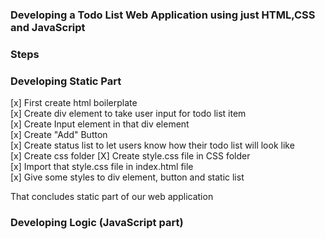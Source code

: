 ### Developing a Todo List Web Application using just HTML,CSS and JavaScript  

### Steps    

### Developing  Static Part  


[x] First create html boilerplate  
[x] Create div element to take user input for todo list item  
[x] Create Input element in that div element   
[x] Create "Add" Button   
[x] Create status list to let users know how their todo list will look like  
[x] Create css folder
[X] Create style.css file in CSS folder  
[x] Import that style.css file in index.html file  
[x] Give some styles to div element, button and static list  

That concludes static part of our web application    

### Developing Logic (JavaScript part)


 
